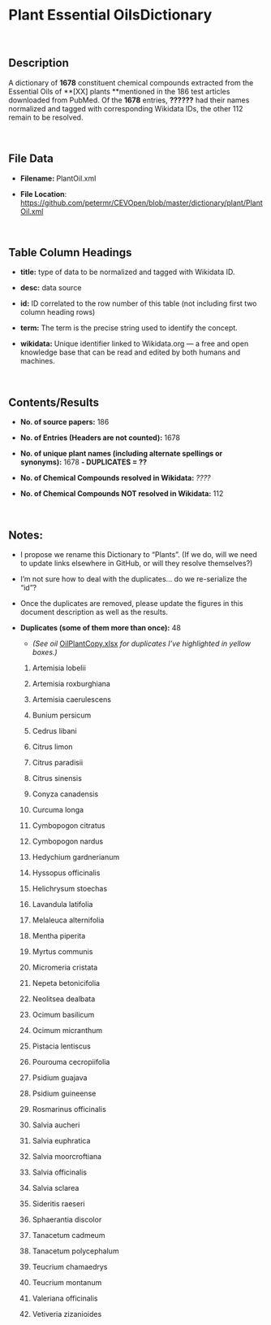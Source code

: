 **Plant Essential Oils​​ Dictionary**
===================================

 

Description
-----------

A dictionary of **1678** constituent chemical compounds extracted from the
Essential Oils of **[XX] plants **mentioned in the 186 test articles downloaded
from PubMed. Of the **1678** entries, **??????** had their names normalized and
tagged with corresponding Wikidata IDs, the other 112 remain to be resolved.

 

File Data
---------

-   **Filename:** PlantOil.xml

-   **File Location**:
    <https://github.com/petermr/CEVOpen/blob/master/dictionary/plant/PlantOil.xml>

 

Table Column Headings
---------------------

-   **title:** type of data to be normalized and tagged with Wikidata ID.

-   **desc:** data source

-   **id:** ID correlated to the row number of this table (not including first
    two column heading rows)

-   **term:** The term is the precise string used to identify the concept.

-   **wikidata:** Unique identifier linked to Wikidata.org — a free and open
    knowledge base that can be read and edited by both humans and machines.

 

Contents/Results
----------------

-   **No. of source papers:** 186

-   **No. of Entries (Headers are not counted):** 1678

-   **No. of unique plant names (including alternate spellings or synonyms):**
    1678 **- DUPLICATES = ??**

-   **No. of Chemical Compounds resolved in Wikidata:** *????*

-   **No. of Chemical Compounds NOT resolved in Wikidata:** 112

 

Notes:
------

-   I propose we rename this Dictionary to “Plants”. (If we do, will we need to
    update links elsewhere in GitHub, or will they resolve themselves?)

-   I’m not sure how to deal with the duplicates… do we re-serialize the “id”?

-   Once the duplicates are removed, please update the figures in this document
    description as well as the results.

-   **Duplicates (some of them more than once):** 48

    -   *(See oil*
        [OilPlantCopy.xlsx](https://github.com/petermr/CEVOpen/blob/master/dictionary/plant/OilPlantCopy.xlsx)
        *for duplicates I’ve highlighted in yellow boxes.)*

    1.  Artemisia lobelii

    2.  Artemisia roxburghiana

    3.  Artemisia caerulescens

    4.  Bunium persicum

    5.  Cedrus libani

    6.  Citrus limon

    7.  Citrus paradisii

    8.  Citrus sinensis

    9.  Conyza canadensis

    10. Curcuma longa

    11. Cymbopogon citratus

    12. Cymbopogon nardus

    13. Hedychium gardnerianum

    14. Hyssopus officinalis

    15. Helichrysum stoechas

    16. Lavandula latifolia

    17. Melaleuca alternifolia

    18. Mentha piperita

    19. Myrtus communis

    20. Micromeria cristata

    21. Nepeta betonicifolia

    22. Neolitsea dealbata

    23. Ocimum basilicum

    24. Ocimum micranthum

    25. Pistacia lentiscus

    26. Pourouma cecropiifolia

    27. Psidium guajava

    28. Psidium guineense

    29. Rosmarinus officinalis

    30. Salvia aucheri

    31. Salvia euphratica

    32. Salvia moorcroftiana

    33. Salvia officinalis

    34. Salvia sclarea

    35. Sideritis raeseri

    36. Sphaerantia discolor

    37. Tanacetum cadmeum

    38. Tanacetum polycephalum

    39. Teucrium chamaedrys

    40. Teucrium montanum

    41. Valeriana officinalis

    42. Vetiveria zizanioides
